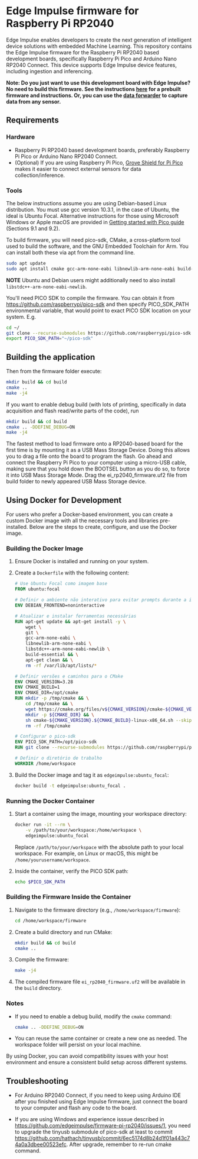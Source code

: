 # Edge Impulse firmware for Raspberry Pi RP2040

Edge Impulse enables developers to create the next generation of intelligent device solutions with embedded Machine Learning. This repository contains the Edge Impulse firmware for the Raspberry Pi RP2040 based development boards, specifically Raspberry Pi Pico and Arduino Nano RP2040 Connect. This device supports Edge Impulse device features, including ingestion and inferencing.

**Note: Do you just want to use this development board with Edge Impulse? No need to build this firmware. See the instructions [here](https://docs.edgeimpulse.com/docs/raspberry-pi-rp2040) for a prebuilt firmware and instructions. Or, you can use the [data forwarder](https://docs.edgeimpulse.com/docs/cli-data-forwarder) to capture data from any sensor.**


## Requirements
### Hardware

- Raspberry Pi RP2040 based development boards, preferably Raspberry Pi Pico or Arduino Nano RP2040 Connect.
- (Optional) If you are using Raspberry Pi Pico, [Grove Shield for Pi Pico](https://wiki.seeedstudio.com/Grove_Shield_for_Pi_Pico_V1.0/) makes it easier to connect external sensors for data collection/inference.

### Tools
The below instructions assume you are using Debian-based Linux distribution. You must use gcc version 10.3.1, in the case of Ubuntu, the ideal is Ubuntu Focal. Alternative  instructions for those using Microsoft Windows or Apple macOS are provided in [Getting started with Pico guide](https://datasheets.raspberrypi.com/pico/getting-started-with-pico.pdf) (Sections 9.1 and 9.2).

To build firmware, you will need pico-sdk, CMake, a
cross-platform tool used to build the software, and the GNU Embedded Toolchain for Arm. You can install both these via apt from the command line. 

```bash
sudo apt update
sudo apt install cmake gcc-arm-none-eabi libnewlib-arm-none-eabi build-essential 
```

**NOTE**
Ubuntu and Debian users might additionally need to also install ```libstdc++-arm-none-eabi-newlib```.

You'll need PICO SDK to compile the firmware. You can obtain it from https://github.com/raspberrypi/pico-sdk and then specify PICO_SDK_PATH environmental variable, that would point to exact PICO SDK location on your system.
E.g.

```bash
cd ~/
git clone --recurse-submodules https://github.com/raspberrypi/pico-sdk
export PICO_SDK_PATH="~/pico-sdk"
```

## Building the application
Then from the firmware folder execute:
```bash
mkdir build && cd build
cmake ..
make -j4
```

If you want to enable debug build (with lots of printing, specifically in data acquisition and flash read/write parts of the code), run 
```bash
mkdir build && cd build
cmake .. -DDEFINE_DEBUG=ON
make -j4
```

The  fastest  method  to  load  firmware  onto  a  RP2040-based  board  for  the  first  time  is  by  mounting  it  as  a  USB  Mass
Storage  Device.  Doing  this  allows  you  to  drag  a  file  onto  the  board  to  program  the  flash.  Go  ahead  and  connect  the
Raspberry  Pi  Pico  to  your  computer  using  a  micro-USB  cable,  making  sure  that  you  hold  down  the  BOOTSEL  button as you do so, to force it into USB Mass Storage Mode. Drag the ei_rp2040_firmware.uf2 file from build folder to newly appeared USB Mass Storage device.

## Using Docker for Development

For users who prefer a Docker-based environment, you can create a custom Docker image with all the necessary tools and libraries pre-installed. Below are the steps to create, configure, and use the Docker image.

### Building the Docker Image

1. Ensure Docker is installed and running on your system.
2. Create a `Dockerfile` with the following content:
    ```dockerfile
    # Use Ubuntu Focal como imagem base
    FROM ubuntu:focal

    # Definir o ambiente não interativo para evitar prompts durante a instalação
    ENV DEBIAN_FRONTEND=noninteractive

    # Atualizar e instalar ferramentas necessárias
    RUN apt-get update && apt-get install -y \
        wget \
        git \
        gcc-arm-none-eabi \
        libnewlib-arm-none-eabi \
        libstdc++-arm-none-eabi-newlib \
        build-essential && \
        apt-get clean && \
        rm -rf /var/lib/apt/lists/*
    
    # Definir versões e caminhos para o CMake
    ENV CMAKE_VERSION=3.28
    ENV CMAKE_BUILD=1
    ENV CMAKE_DIR=/opt/cmake
    RUN mkdir -p /tmp/cmake && \
        cd /tmp/cmake && \
        wget https://cmake.org/files/v${CMAKE_VERSION}/cmake-${CMAKE_VERSION}.${CMAKE_BUILD}-linux-x86_64.sh && \
        mkdir -p ${CMAKE_DIR} && \
        sh cmake-${CMAKE_VERSION}.${CMAKE_BUILD}-linux-x86_64.sh --skip-license --prefix=${CMAKE_DIR} && \
        rm -rf /tmp/cmake
    
    # Configurar o pico-sdk
    ENV PICO_SDK_PATH=/opt/pico-sdk
    RUN git clone --recurse-submodules https://github.com/raspberrypi/pico-sdk ${PICO_SDK_PATH}
    
    # Definir o diretório de trabalho
    WORKDIR /home/workspace

    ```

3. Build the Docker image and tag it as `edgeimpulse:ubuntu_focal`:
    ```bash
    docker build -t edgeimpulse:ubuntu_focal .
    ```

### Running the Docker Container

1. Start a container using the image, mounting your workspace directory:
    ```bash
    docker run -it --rm \
        -v /path/to/your/workspace:/home/workspace \
        edgeimpulse:ubuntu_focal
    ```

    Replace `/path/to/your/workspace` with the absolute path to your local workspace. For example, on Linux or macOS, this might be `/home/yourusername/workspace`.

2. Inside the container, verify the PICO SDK path:
    ```bash
    echo $PICO_SDK_PATH
    ```

### Building the Firmware Inside the Container

1. Navigate to the firmware directory (e.g., `/home/workspace/firmware`):
    ```bash
    cd /home/workspace/firmware
    ```

2. Create a build directory and run CMake:
    ```bash
    mkdir build && cd build
    cmake ..
    ```

3. Compile the firmware:
    ```bash
    make -j4
    ```

4. The compiled firmware file `ei_rp2040_firmware.uf2` will be available in the `build` directory.

### Notes

- If you need to enable a debug build, modify the `cmake` command:
    ```bash
    cmake .. -DDEFINE_DEBUG=ON
    ```

- You can reuse the same container or create a new one as needed. The workspace folder will persist on your local machine.

By using Docker, you can avoid compatibility issues with your host environment and ensure a consistent build setup across different systems.

## Troubleshooting

- For Arduino RP2040 Connect, if you need to keep using Arduino IDE after you finished using Edge Impulse firmware, just connect the board to your computer and flash any code to the board. 

- If you are using Windows and experience isssue described in https://github.com/edgeimpulse/firmware-pi-rp2040/issues/1, you need to upgrade the tinyusb submodule of pico-sdk at least to commit https://github.com/hathach/tinyusb/commit/6ec5174d8b24d1f01a443c74a0a3dbee00523efc. After upgrade, remember to re-run cmake command.
